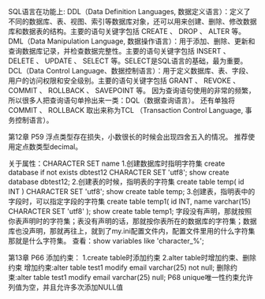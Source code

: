 SQL语言在功能上:
DDL（Data Definition Languages, 数据定义语言）：定义了不同的数据库、表、视图、索引等数据库对象，还可以用来创建、删除、修改数据库和数据表的结构。主要的语句关键字包括 CREATE 、 DROP 、 ALTER 等。
DML（Data Manipulation Language, 数据操作语言）：用于添加、删除、更新和查询数据库记录，并检查数据完整性。主要的语句关键字包括 INSERT 、 DELETE 、 UPDATE 、 SELECT 等。SELECT是SQL语言的基础，最为重要。
DCL（Data Control Language、数据控制语言）：用于定义数据库、表、字段、用户的访问权限和安全级别。主要的语句关键字包括 GRANT 、 REVOKE 、 COMMIT 、 ROLLBACK 、 SAVEPOINT 等。
因为查询语句使用的非常的频繁，所以很多人把查询语句单拎出来一类：DQL（数据查询语言）。
还有单独将 COMMIT 、 ROLLBACK 取出来称为TCL （Transaction Control Language, 事务控制语言）。


第12章
P59
浮点类型存在损失，小数很长的时候会出现四舍五入的情况。
推荐使用定点数类型decimal。

关于属性：CHARACTER SET name
1.创建数据库时指明字符集
create database if not exists dbtest12 CHARACTER SET 'utf8';
show create database dbtest12;
2.创建表的时候，指明表的字符集
create table temp(
id INT
) CHARACTER SET 'utf8';
show create table temp;
3.创建表，指明表中的字段时，可以指定字段的字符集
create table temp1(
id INT,
name varchar(15) CHARACTER SET 'utf8'
);
show create table temp1;
字段没有声明，那就按照你表声明时的字符集；表没有声明的话，那就按你表所在的数据库的字符集；数据库也没声明，那就再往上，就到了my.ini配置文件内，配置文件里用的什么字符集那就是什么字符集。
查看：show variables like 'character_%';

第13章
P66
添加约束：
1.create table时添加约束
2.alter table时增加约束、删除约束
增加约束:alter table test1 modify email varchar(25) not null;
删除约束:alter table test1 modify email varchar(25) null;
P68
unique唯一性约束允许列值为空，并且允许多次添加NULL值
